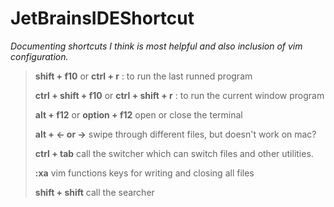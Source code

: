 # JetBrainsIDEShortcut
*Documenting shortcuts I think is most helpful and also inclusion of vim configuration.*

> **shift + f10** or **ctrl + r** : to run the last runned program
> 
> **ctrl + shift + f10** or **ctrl + shift + r** : to run the current window program
>
> **alt + f12** or **option + f12** open or close the terminal
>
> **alt + <- or ->** swipe through different files, but doesn't work on mac?
>
> **ctrl + tab** call the switcher which can switch files and other utilities.
>
> **:xa** vim functions keys for writing and closing all files
> 
> **shift + shift** call the searcher

